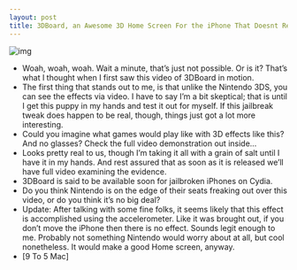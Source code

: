 ```yaml
---
layout: post
title: 3DBoard, an Awesome 3D Home Screen For the iPhone That Doesnt Require Glasses?
---
```

![img](http://media.idownloadblog.com/wp-content/uploads/2011/01/3DBoard-iPhone-e1296086896990.png)
* Woah, woah, woah. Wait a minute, that’s just not possible. Or is it? That’s what I thought when I first saw this video of 3DBoard in motion.
* The first thing that stands out to me, is that unlike the Nintendo 3DS, you can see the effects via video. I have to say I’m a bit skeptical; that is until I get this puppy in my hands and test it out for myself. If this jailbreak tweak does happen to be real, though, things just got a lot more interesting.
* Could you imagine what games would play like with 3D effects like this? And no glasses? Check the full video demonstration out inside…
* Looks pretty real to us, though I’m taking it all with a grain of salt until I have it in my hands. And rest assured that as soon as it is released we’ll have full video examining the evidence.
* 3DBoard is said to be available soon for jailbroken iPhones on Cydia.
* Do you think Nintendo is on the edge of their seats freaking out over this video, or do you think it’s no big deal?
* Update: After talking with some fine folks, it seems likely that this effect is accomplished using the accelerometer. Like it was brought out, if you don’t move the iPhone then there is no effect. Sounds legit enough to me. Probably not something Nintendo would worry about at all, but cool nonetheless. It would make a good Home screen, anyway.
* [9 To 5 Mac]

